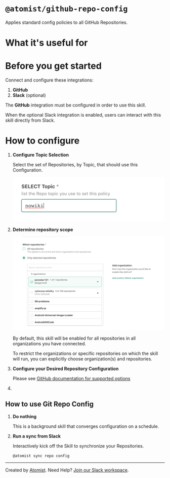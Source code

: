 # `@atomist/github-repo-config`

<!---atomist-skill-readme:start--->

Applies standard config policies to all GitHub Repositories.

# What it's useful for


# Before you get started

Connect and configure these integrations:

1. **GitHub**
2. **Slack** (optional)

The **GitHub** integration must be configured in order to use this skill.

When the optional Slack integration is enabled, users can interact with this skill directly from Slack.

# How to configure

1. **Configure Topic Selection** 
    
    Select the set of Repositories, by Topic, that should use this Configuration.

    ![screenshot1](docs/images/screenshot1.png)

2. **Determine repository scope**

    ![Repository filter](docs/images/repo-filter.png)

    By default, this skill will be enabled for all repositories in all organizations you have connected.

    To restrict the organizations or specific repositories on which the skill will run, you can explicitly choose 
    organization(s) and repositories.

3.  **Configure your Desired Repository Configuration**

    Please see [GitHub documentation for supported options](https://developer.github.com/v3/repos/#update-a-repository)

4.  

## How to use Git Repo Config

1.  **Do nothing** 

    This is a background skill that converges configuration on a schedule.

2.  **Run a sync from Slack**

    Interactively kick off the Skill to synchronize your Repositories. 

    ```
    @atomist sync repo config
    ```

<!---atomist-skill-readme:end--->

---

Created by [Atomist][atomist].
Need Help?  [Join our Slack workspace][slack].

[atomist]: https://atomist.com/ (Atomist - How Teams Deliver Software)
[slack]: https://join.atomist.com/ (Atomist Community Slack) 